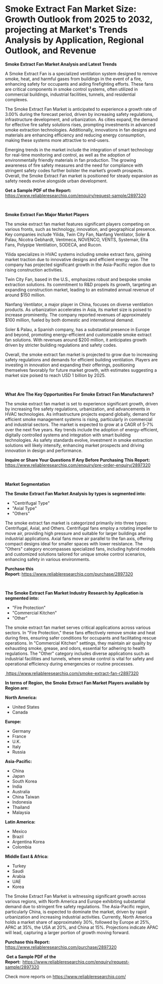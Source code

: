 <p><h1>Smoke Extract Fan Market Size: Growth Outlook from 2025 to 2032, projecting at Market's Trends Analysis by Application, Regional Outlook, and Revenue</h1></p><p><strong>Smoke Extract Fan Market Analysis and Latest Trends</strong></p>
<p><p>A Smoke Extract Fan is a specialized ventilation system designed to remove smoke, heat, and harmful gases from buildings in the event of a fire, enhancing safety for occupants and aiding firefighting efforts. These fans are critical components in smoke control systems, often utilized in commercial buildings, industrial facilities, tunnels, and residential complexes.</p><p>The Smoke Extract Fan Market is anticipated to experience a growth rate of 3.00% during the forecast period, driven by increasing safety regulations, infrastructure development, and urbanization. As cities expand, the demand for effective fire safety solutions rises, prompting investments in advanced smoke extraction technologies. Additionally, innovations in fan designs and materials are enhancing efficiency and reducing energy consumption, making these systems more attractive to end-users.</p><p>Emerging trends in the market include the integration of smart technology for real-time monitoring and control, as well as the adoption of environmentally friendly materials in fan production. The growing awareness of fire safety measures and the need for compliance with stringent safety codes further bolster the market’s growth prospects. Overall, the Smoke Extract Fan market is positioned for steady expansion as safety needs evolve alongside urban development.</p></p>
<p><strong>Get a Sample PDF of the Report:&nbsp;</strong> <a href="https://www.reliableresearchiq.com/enquiry/request-sample/2897320?utm_campaign=3100&utm_medium=2&utm_source=Github&utm_content=ia&utm_term=15032025&utm_id=smoke-extract-fan">https://www.reliableresearchiq.com/enquiry/request-sample/2897320</a></p>
<p>&nbsp;</p>
<p><strong>Smoke Extract Fan Major Market Players</strong></p>
<p><p>The smoke extract fan market features significant players competing on various fronts, such as technology, innovation, and geographical presence. Key companies include Yilida, Twin City Fan, Nanfang Ventilator, Soler & Palau, Nicotra Gebhardt, Ventmeca, NOVENCO, VENTS, Systemair, Elta Fans, Polypipe Ventilation, SODECA, and Rucon.</p><p>Yilida specializes in HVAC systems including smoke extract fans, gaining market traction due to innovative designs and efficient energy use. The company has projected significant growth in the Asia-Pacific region due to rising construction activities.</p><p>Twin City Fan, based in the U.S., emphasizes robust and bespoke smoke extraction solutions. Its commitment to R&D propels its growth, targeting an expanding construction market, leading to an estimated annual revenue of around $150 million.</p><p>Nanfang Ventilator, a major player in China, focuses on diverse ventilation products. As urbanization accelerates in Asia, its market size is poised to increase prominently. The company reported revenues of approximately $100 million, fueled by both domestic and international demand.</p><p>Soler & Palau, a Spanish company, has a substantial presence in Europe and beyond, promoting energy-efficient and customizable smoke extract fan solutions. With revenues around $200 million, it anticipates growth driven by stricter building regulations and safety codes.</p><p>Overall, the smoke extract fan market is projected to grow due to increasing safety regulations and demands for efficient building ventilation. Players are investing in innovation and expanding their offerings, positioning themselves favorably for future market growth, with estimates suggesting a market size poised to reach USD 1 billion by 2025.</p></p>
<p>&nbsp;</p>
<p><strong>What Are The Key Opportunities For Smoke Extract Fan Manufacturers?</strong></p>
<p><p>The smoke extract fan market is set to experience significant growth, driven by increasing fire safety regulations, urbanization, and advancements in HVAC technologies. As infrastructure projects expand globally, demand for efficient smoke management systems is rising, particularly in commercial and industrial sectors. The market is expected to grow at a CAGR of 5-7% over the next five years. Key trends include the adoption of energy-efficient, digitally controlled systems and integration with smart building technologies. As safety standards evolve, investment in smoke extraction solutions will likely intensify, enhancing market prospects and driving innovation in design and performance.</p></p>
<p><strong>Inquire or Share Your Questions If Any Before Purchasing This Report:</strong> <a href="https://www.reliableresearchiq.com/enquiry/pre-order-enquiry/2897320?utm_campaign=3100&utm_medium=2&utm_source=Github&utm_content=ia&utm_term=15032025&utm_id=smoke-extract-fan">https://www.reliableresearchiq.com/enquiry/pre-order-enquiry/2897320</a></p>
<p>&nbsp;</p>
<p><strong>Market Segmentation</strong></p>
<p><strong>The Smoke Extract Fan Market Analysis by types is segmented into:</strong></p>
<p><ul><li>"Centrifugal Type"</li><li>"Axial Type"</li><li>"Others"</li></ul></p>
<p><p>The smoke extract fan market is categorized primarily into three types: Centrifugal, Axial, and Others. Centrifugal fans employ a rotating impeller to move air, providing high pressure and suitable for larger buildings and industrial applications. Axial fans move air parallel to the fan axis, offering compact designs ideal for smaller spaces with lower resistance. The "Others" category encompasses specialized fans, including hybrid models and customized solutions tailored for unique smoke control scenarios, enhancing safety in various environments.</p></p>
<p><strong>Purchase this Report:&nbsp;</strong><a href="https://www.reliableresearchiq.com/purchase/2897320?utm_campaign=3100&utm_medium=2&utm_source=Github&utm_content=ia&utm_term=15032025&utm_id=smoke-extract-fan">https://www.reliableresearchiq.com/purchase/2897320</a></p>
<p>&nbsp;</p>
<p><strong>The Smoke Extract Fan Market Industry Research by Application is segmented into:</strong></p>
<p><ul><li>"Fire Protection"</li><li>"Commercial Kitchen"</li><li>"Other"</li></ul></p>
<p><p>The smoke extract fan market serves critical applications across various sectors. In "Fire Protection," these fans effectively remove smoke and heat during fires, ensuring safer conditions for occupants and facilitating rescue operations. In "Commercial Kitchen" settings, they maintain air quality by exhausting smoke, grease, and odors, essential for adhering to health regulations. The "Other" category includes diverse applications such as industrial facilities and tunnels, where smoke control is vital for safety and operational efficiency during emergencies or routine processes.</p></p>
<p><a href="https://www.reliableresearchiq.com/smoke-extract-fan-r2897320?utm_campaign=3100&utm_medium=2&utm_source=Github&utm_content=ia&utm_term=15032025&utm_id=smoke-extract-fan">&nbsp;https://www.reliableresearchiq.com/smoke-extract-fan-r2897320</a></p>
<p><strong>In terms of Region, the Smoke Extract Fan Market Players available by Region are:</strong></p>
<p>
    <p> <strong> North America: </strong>
        <ul>
            <li>United States</li>
            <li>Canada</li>
        </ul>
        </p> 
    <p> <strong> Europe: </strong>
        <ul>
            <li>Germany</li>
            <li>France</li>
            <li>U.K.</li>
            <li>Italy</li>
            <li>Russia</li>
        </ul>
        </p> 
    <p> <strong> Asia-Pacific: </strong>
        <ul>
            <li>China</li>
            <li>Japan</li>
            <li>South Korea</li>
            <li>India</li>
            <li>Australia</li>
            <li>China Taiwan</li>
            <li>Indonesia</li>
            <li>Thailand</li>
            <li>Malaysia</li>
        </ul>
        </p> 
    <p> <strong> Latin America: </strong>
        <ul>
            <li>Mexico</li>
            <li>Brazil</li>
            <li>Argentina Korea</li>
            <li>Colombia</li>
        </ul>
        </p> 
    <p> <strong> Middle East & Africa: </strong>
        <ul>
            <li>Turkey</li>
            <li>Saudi</li>
            <li>Arabia</li>
            <li>UAE</li>
            <li>Korea</li>
        </ul>
    </p>
    </p>
<p><p>The Smoke Extract Fan Market is witnessing significant growth across various regions, with North America and Europe exhibiting substantial demand due to stringent fire safety regulations. The Asia-Pacific region, particularly China, is expected to dominate the market, driven by rapid urbanization and increasing industrial activities. Currently, North America holds a market share of approximately 30%, followed by Europe at 25%, APAC at 35%, the USA at 20%, and China at 15%. Projections indicate APAC will lead, capturing a larger portion of growth moving forward.</p></p>
<p><strong>Purchase this Report: </strong><a href="https://www.reliableresearchiq.com/purchase/2897320?utm_campaign=3100&utm_medium=2&utm_source=Github&utm_content=ia&utm_term=15032025&utm_id=smoke-extract-fan">https://www.reliableresearchiq.com/purchase/2897320</a></p>
<p>&nbsp;<strong>Get a Sample PDF of the Report:&nbsp;&nbsp;</strong><a href="https://www.reliableresearchiq.com/enquiry/request-sample/2897320?utm_campaign=3100&utm_medium=2&utm_source=Github&utm_content=ia&utm_term=15032025&utm_id=smoke-extract-fan">https://www.reliableresearchiq.com/enquiry/request-sample/2897320</a></p>
<p><strong></strong></p>
<p>Check more reports on <a href="https://www.reliableresearchiq.com/?utm_campaign=3100&utm_medium=2&utm_source=Github&utm_content=ia&utm_term=15032025&utm_id=smoke-extract-fan">https://www.reliableresearchiq.com/</a></p>
